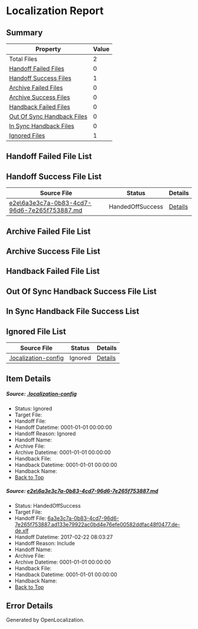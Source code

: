 # <a name='report-top'></a> Localization Report

## Summary
 Property | Value 
 -------- | ----- 
 Total Files | 2
[ Handoff Failed Files ](#handoff-failed-list)| 0
[ Handoff Success Files ](#handoff-success-list)| 1
[ Archive Failed Files ](#archive-failed-list)| 0
[ Archive Success Files ](#archive-success-list)| 0
[ Handback Failed Files ](#handback-failed-list)| 0
[ Out Of Sync Handback Files ](#outofsync-handback-success-list)| 0
[ In Sync Handback Files ](#insync-handback-success-list)| 0
[ Ignored Files ](#ignored-list)| 1

## <a name='handoff-failed-list'></a> Handoff Failed File List

## <a name='handoff-success-list'></a> Handoff Success File List
 Source File | Status | Details 
 ----------- | ------ | ------- 
 [e2e\6a3e3c7a-0b83-4cd7-96d6-7e265f753887.md](https://github.com/OpenLocalizationTestOrg/ol-test4/blob/d2d6957a702f9fee4df97412f6de416c42c0d256/e2e/6a3e3c7a-0b83-4cd7-96d6-7e265f753887.md) | HandedOffSuccess | [Details](#8ddba4a3580dc5bb60250e4ea319eb59b1b2833e1)

## <a name='archive-failed-list'></a> Archive Failed File List

## <a name='archive-success-list'></a> Archive Success File List

## <a name='handback-failed-list'></a> Handback Failed File List

## <a name='outofsync-handback-success-list'></a> Out Of Sync Handback Success File List

## <a name='insync-handback-success-list'></a> In Sync Handback File Success List

## <a name='ignored-list'></a> Ignored File List
 Source File | Status | Details 
 ----------- | ------ | ------- 
 [.localization-config](https://github.com/OpenLocalizationTestOrg/ol-test4/blob/d2d6957a702f9fee4df97412f6de416c42c0d256/.localization-config) | Ignored | [Details](#cb0632cf59c1387fc1742bfb9fa3c47f87e2e5c90)

## Item Details
##### <a name='cb0632cf59c1387fc1742bfb9fa3c47f87e2e5c90'></a> Source: [.localization-config](https://github.com/OpenLocalizationTestOrg/ol-test4/blob/d2d6957a702f9fee4df97412f6de416c42c0d256/.localization-config)
* Status: Ignored
* Target File: 
* Handoff File: 
* Handoff Datetime: 0001-01-01 00:00:00
* Handoff Reason: Ignored
* Handoff Name: 
* Archive File: 
* Archive Datetime: 0001-01-01 00:00:00
* Handback File: 
* Handback Datetime: 0001-01-01 00:00:00
* Handback Name: 
* [Back to Top](#report-top)

##### <a name='8ddba4a3580dc5bb60250e4ea319eb59b1b2833e1'></a> Source: [e2e\6a3e3c7a-0b83-4cd7-96d6-7e265f753887.md](https://github.com/OpenLocalizationTestOrg/ol-test4/blob/d2d6957a702f9fee4df97412f6de416c42c0d256/e2e/6a3e3c7a-0b83-4cd7-96d6-7e265f753887.md)
* Status: HandedOffSuccess
* Target File: 
* Handoff File: [6a3e3c7a-0b83-4cd7-96d6-7e265f753887.ad133e79922ac0bd4e76efe00582ddfac48f0477.de-de.xlf](https://github.com/OpenLocalizationTestOrg/ol-test4-handoff/blob/c7d61dc4aa9c657d8660764c04d9c7fa850e1266/ol-handoff/OpenLocalizationTestOrg/ol-test4-dede/xinjiang/ht/6a3e3c7a-0b83-4cd7-96d6-7e265f753887.ad133e79922ac0bd4e76efe00582ddfac48f0477.de-de.xlf)
* Handoff Datetime: 2017-02-22 08:03:27
* Handoff Reason: Include
* Handoff Name: 
* Archive File: 
* Archive Datetime: 0001-01-01 00:00:00
* Handback File: 
* Handback Datetime: 0001-01-01 00:00:00
* Handback Name: 
* [Back to Top](#report-top)


## Error Details

Generated by OpenLocalization.
